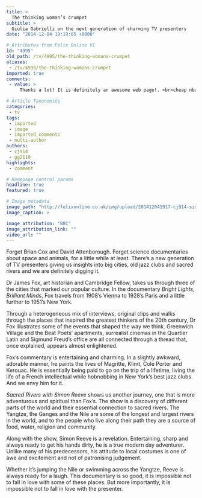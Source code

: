 ```yaml
---
title: >
  The thinking woman’s crumpet
subtitle: >
  Giulia Gabrielli on the next generation of charming TV presenters
date: "2014-12-04 19:19:05 +0000"

# Attributes from Felix Online V1
id: "4995"
old_path: /tv/4995/the-thinking-womans-crumpet
aliases:
 - /tv/4995/the-thinking-womans-crumpet
imported: true
comments:
 - value: >
     Thanks a lot! It is definitely an awesome web page!. <br>cheap nba coins http://elainegwendolyn.mywapblog.com/howto-obtain-2k16-mt-coins-that-are-nba.xhtml,A deficiency during ascorbic acid can reduce any durability so that you can stress filled functions, whilst lower levels for the B vitamins sometimes with the fear and anxiety, trouble sleeping, depression plus mood swings, determined by Bourke. <br>Oxboard https://www.smarthoverboarder.be,This is certainly to imply that candor ought to be utilized one step extra that you produce the thoughts interesting and uplifting. <br>Oxboard Kopen Goedkoop https://www.smarthoverboarder.be,I failed to choose to motivate things regarding individuals who they didn't really want. <br>hoverboards for sale https://www.smarthoverboardsforsale.com,It won't remedy the pressure, anxiety symptoms and even disappointment of which created any major depression, having something made a good idea that people with a depressive disorder even practice therapy. <br>Skate Hoverboard https://www.smartho

# Article Taxonomies
categories:
 - tv
tags:
 - imported
 - image
 - imported_comments
 - multi-author
authors:
 - cj914
 - gg2110
highlights:
 - comment

# Homepage control params
headline: true
featured: true

# Image metadata
image_path: "http://felixonline.co.uk/img/upload/201412041917-cj914-simon-reeve.jpg"
image_caption: >

image_attribution: "BBC"
image_attribution_link: ""
video_url: ""
---
```


Forget Brian Cox and David Attenborough. Forget science documentaries about space and animals, for a little while at least. There’s a new generation of TV presenters giving us insights into big cities, old jazz clubs and sacred rivers and we are definitely digging it.

Dr James Fox, art historian and Cambridge Fellow, takes us through three of the cities that marked our popular culture. In the documentary _Bright Lights, Brilliant Minds_, Fox travels from 1908’s Vienna to 1928’s Paris and a little further to 1951’s New York.

Through a heterogeneous mix of interviews, original clips and walks through the places that inspired the greatest thinkers of the 20th century, Dr Fox illustrates some of the events that shaped the way we think. Greenwich Village and the Beat Poets’ apartments, surrealist cinemas in the Quartier Latin and Sigmund Freud’s office are all connected through a thread that, once explained, appears almost enlightened.

Fox’s commentary is entertaining and charming. In a slightly awkward, adorable manner, he paints the lives of Magritte, Klimt, Cole Porter and Kerouac. He is essentially being paid to go on the trip of a lifetime, living the life of a French intellectual while hobnobbing in New York’s best jazz clubs. And we envy him for it.

_Sacred Rivers with Simon Reeve_ shows us another journey, one that is more adventurous and spiritual than Fox’s. The show is a discovery of different parts of the world and their essential connection to sacred rivers. The Yangtze, the Ganges and the Nile are some of the longest and largest rivers in the world, and to the people who live along their path they are a source of food, water, religion and community.

Along with the show, Simon Reeve is a revelation. Entertaining, sharp and always ready to get his hands dirty, he is a true modern day adventurer. Unlike many of his predecessors, his attitude to local costumes is one of awe and excitement and not of patronising judgement.

Whether it’s jumping the Nile or swimming across the Yangtze, Reeve is always ready for a laugh. This documentary is so good, it is impossible not to fall in love with some of these places. But more importantly, it is impossible not to fall in love with the presenter.
